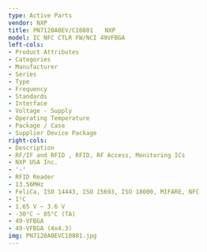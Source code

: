 ```yaml
---
type: Active Parts
vendor: NXP
title: PN7120A0EV/C10801　　NXP
model: IC NFC CTLR FW/NCI 49VFBGA
left-cols:
- Product Attributes
- Categories
- Manufacturer
- Series
- Type
- Frequency
- Standards
- Interface
- Voltage - Supply
- Operating Temperature
- Package / Case
- Supplier Device Package
right-cols:
- Description
- RF/IF and RFID , RFID, RF Access, Monitoring ICs
- NXP USA Inc.
- '-'
- RFID Reader
- 13.56MHz
- FeliCa, ISO 14443, ISO 15693, ISO 18000, MIFARE, NFC
- I²C
- 1.65 V ~ 3.6 V
- -30°C ~ 85°C (TA)
- 49-VFBGA
- 49-VFBGA (4x4.3)
img: PN7120A0EVC10801.jpg
---
```

